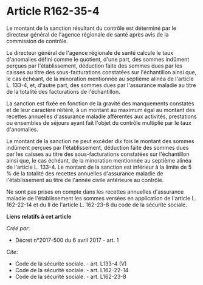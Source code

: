 # Article R162-35-4

Le montant de la sanction résultant du contrôle est déterminé par le directeur général de l'agence régionale de santé après
avis de la commission de contrôle. 

Le directeur général de l'agence régionale de santé calcule le taux d'anomalies défini comme le quotient, d'une part, des
sommes indûment perçues par l'établissement, déduction faite des sommes dues par les caisses au titre des sous-facturations
constatées sur l'échantillon ainsi que, le cas échéant, de la minoration mentionnée au septième alinéa de l'article L. 133-4,
et, d'autre part, des sommes dues par l'assurance maladie au titre de la totalité des facturations de l'échantillon. 

La sanction est fixée en fonction de la gravité des manquements constatés et de leur caractère réitéré, à un montant au
maximum égal au montant des recettes annuelles d'assurance maladie afférentes aux activités, prestations ou ensembles de
séjours ayant fait l'objet du contrôle multiplié par le taux d'anomalies. 

Le montant de la sanction ne peut excéder dix fois le montant des sommes indûment perçues par l'établissement, déduction
faite des sommes dues par les caisses au titre des sous-facturations constatées sur l'échantillon ainsi que, le cas échéant,
de la minoration mentionnée au septième alinéa de l'article L. 133-4. Le montant de la sanction est inférieur à la limite de
5 % de la totalité des recettes annuelles d'assurance maladie de l'établissement au titre de l'année civile antérieure au
contrôle. 

Ne sont pas prises en compte dans les recettes annuelles d'assurance maladie de l'établissement les sommes versées en
application de l'article L. 162-22-14 et du II de l'article L. 162-23-8 du code de la sécurité sociale.

**Liens relatifs à cet article**

_Créé par_:

  - Décret n°2017-500 du 6 avril 2017 - art. 1

_Cite_:

  - Code de la sécurité sociale. - art. L133-4 (V)
  - Code de la sécurité sociale. - art. L162-22-14
  - Code de la sécurité sociale. - art. L162-23-8

